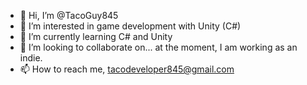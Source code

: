 - 👋 Hi, I’m @TacoGuy845
- 👀 I’m interested in game development with Unity (C#)
- 🌱 I’m currently learning C# and Unity
- 💞️ I’m looking to collaborate on... at the moment, I am working as an indie.
- 📫 How to reach me, tacodeveloper845@gmail.com

<!---
TacoGuy845/TacoGuy845 is a ✨ special ✨ repository because its `README.md` (this file) appears on your GitHub profile.
You can click the Preview link to take a look at your changes.
--->
